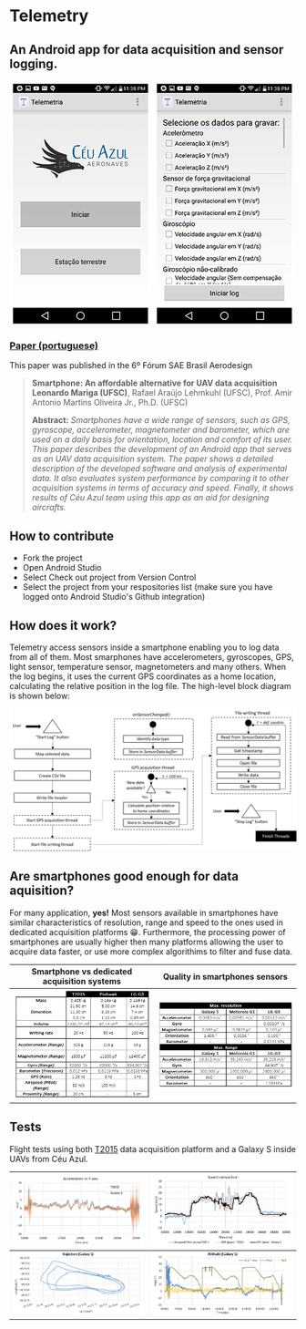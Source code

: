 # Telemetry
## An Android app for data acquisition and sensor logging.

![cover](https://github.com/CeuAzul/Telemetry/blob/master/assets/screen.png) 


### [Paper (portuguese)](https://github.com/CeuAzul/Telemetry/blob/master/assets/smartphone_paper.pdf) 

This paper was published in the 6º Fórum SAE Brasil Aerodesign

> **Smartphone: An affordable alternative for UAV data acquisition**<br>
> **Leonardo Mariga (UFSC)**, Rafael Araújo Lehmkuhl (UFSC), Prof. Amir Antonio Martins Oliveira Jr., Ph.D. (UFSC)
>
> **Abstract:** *Smartphones have a wide range of sensors, such as GPS, gyroscope, accelerometer, magnetometer and barometer, which are used on a daily basis for orientation, location and comfort of its user. This paper describes the development of an Android app that serves as an UAV data acquisition system. The paper shows a detailed description of the developed software and analysis of experimental data. It also evaluates system performance by comparing it to other acquisition systems in terms of accuracy and speed. Finally, it shows results of Céu Azul team using this app as an aid for designing aircrafts.*

## How to contribute

- Fork the project
- Open Android Studio
- Select Check out project from Version Control
- Select the project from your respositories list (make sure you have logged onto Android Studio's Github integration)

## How does it work?

Telemetry access sensors inside a smartphone enabling you to log data from all of them. Most smarphones have accelerometers, gyroscopes, GPS, light sensor, temperature sensor, magnetometers and many others. When the log begins, it uses the current GPS coordinates as a home location, calculating the relative position in the log file. The high-level block diagram is shown below: 


![wscheme](https://github.com/CeuAzul/Telemetry/blob/master/assets/howorks.png) 

## Are smartphones good enough for data aquisition?

For many application, **yes!** Most sensors available in smartphones have similar characteristics of resolution, range and speed to the ones used in dedicated acquisition platforms :grin:. Furthermore, the processing power of smartphones are usually higher then many platforms allowing the user to acquire data faster, or use more complex algorithims to filter and fuse data. 

Smartphone vs dedicated acquisition systems             |  Quality in smartphones sensors
:-------------------------:|:-------------------------:
![](https://github.com/CeuAzul/Telemetry/blob/master/assets/platform.png)  |  ![](https://github.com/CeuAzul/Telemetry/blob/master/assets/models.png)

## Tests
Flight tests using both [T2015](https://github.com/CeuAzul/Preludio) data acquisition platform and a Galaxy S inside UAVs from Céu Azul.


![](https://github.com/CeuAzul/Telemetry/blob/master/assets/accy.png)  |  ![](https://github.com/CeuAzul/Telemetry/blob/master/assets/speed.png)
:-------------------------:|:-------------------------:
![](https://github.com/CeuAzul/Telemetry/blob/master/assets/trajec.png)  |  ![](https://github.com/CeuAzul/Telemetry/blob/master/assets/attitude.png)

